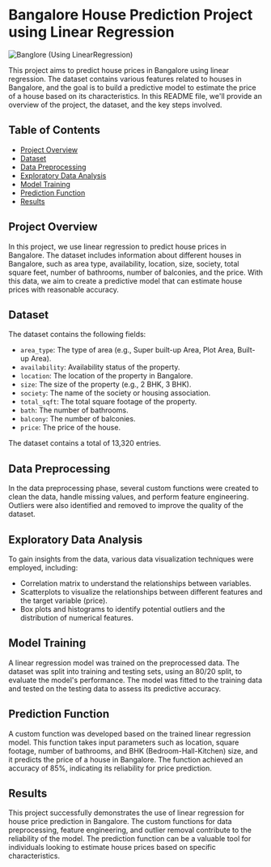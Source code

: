 # Bangalore House Prediction Project using Linear Regression

![Banglore](https://github.com/ishikawa-yui/Bangalore_house_price_pred_using_LinearRegression/assets/71602299/228e47c3-21b2-4c02-97f1-99e892e7c25f)
(Using LinearRegression)

This project aims to predict house prices in Bangalore using linear regression. The dataset contains various features related to houses in Bangalore, and the goal is to build a predictive model to estimate the price of a house based on its characteristics. In this README file, we'll provide an overview of the project, the dataset, and the key steps involved.

## Table of Contents
- [Project Overview](#project-overview)
- [Dataset](#dataset)
- [Data Preprocessing](#data-preprocessing)
- [Exploratory Data Analysis](#exploratory-data-analysis)
- [Model Training](#model-training)
- [Prediction Function](#prediction-function)
- [Results](#results)

## Project Overview
In this project, we use linear regression to predict house prices in Bangalore. The dataset includes information about different houses in Bangalore, such as area type, availability, location, size, society, total square feet, number of bathrooms, number of balconies, and the price. With this data, we aim to create a predictive model that can estimate house prices with reasonable accuracy.

## Dataset
The dataset contains the following fields:
- `area_type`: The type of area (e.g., Super built-up Area, Plot Area, Built-up Area).
- `availability`: Availability status of the property.
- `location`: The location of the property in Bangalore.
- `size`: The size of the property (e.g., 2 BHK, 3 BHK).
- `society`: The name of the society or housing association.
- `total_sqft`: The total square footage of the property.
- `bath`: The number of bathrooms.
- `balcony`: The number of balconies.
- `price`: The price of the house.

The dataset contains a total of 13,320 entries.

## Data Preprocessing
In the data preprocessing phase, several custom functions were created to clean the data, handle missing values, and perform feature engineering. Outliers were also identified and removed to improve the quality of the dataset.

## Exploratory Data Analysis
To gain insights from the data, various data visualization techniques were employed, including:
- Correlation matrix to understand the relationships between variables.
- Scatterplots to visualize the relationships between different features and the target variable (price).
- Box plots and histograms to identify potential outliers and the distribution of numerical features.

## Model Training
A linear regression model was trained on the preprocessed data. The dataset was split into training and testing sets, using an 80/20 split, to evaluate the model's performance. The model was fitted to the training data and tested on the testing data to assess its predictive accuracy.

## Prediction Function
A custom function was developed based on the trained linear regression model. This function takes input parameters such as location, square footage, number of bathrooms, and BHK (Bedroom-Hall-Kitchen) size, and it predicts the price of a house in Bangalore. The function achieved an accuracy of 85%, indicating its reliability for price prediction.

## Results
This project successfully demonstrates the use of linear regression for house price prediction in Bangalore. The custom functions for data preprocessing, feature engineering, and outlier removal contribute to the reliability of the model. The prediction function can be a valuable tool for individuals looking to estimate house prices based on specific characteristics.
